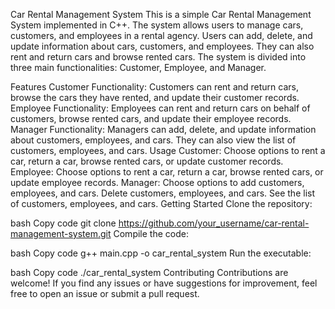 Car Rental Management System
This is a simple Car Rental Management System implemented in C++. The system allows users to manage cars, customers, and employees in a rental agency. Users can add, delete, and update information about cars, customers, and employees. They can also rent and return cars and browse rented cars. The system is divided into three main functionalities: Customer, Employee, and Manager.

Features
Customer Functionality: Customers can rent and return cars, browse the cars they have rented, and update their customer records.
Employee Functionality: Employees can rent and return cars on behalf of customers, browse rented cars, and update their employee records.
Manager Functionality: Managers can add, delete, and update information about customers, employees, and cars. They can also view the list of customers, employees, and cars.
Usage
Customer:
Choose options to rent a car, return a car, browse rented cars, or update customer records.
Employee:
Choose options to rent a car, return a car, browse rented cars, or update employee records.
Manager:
Choose options to add customers, employees, and cars.
Delete customers, employees, and cars.
See the list of customers, employees, and cars.
Getting Started
Clone the repository:

bash
Copy code
git clone https://github.com/your_username/car-rental-management-system.git
Compile the code:

bash
Copy code
g++ main.cpp -o car_rental_system
Run the executable:

bash
Copy code
./car_rental_system
Contributing
Contributions are welcome! If you find any issues or have suggestions for improvement, feel free to open an issue or submit a pull request.
